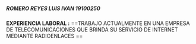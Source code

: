 ##### ROMERO REYES LUIS IVAN 19100250

**EXPERIENCIA LABORAL :**
==TRABAJO ACTUALMENTE EN UNA EMPRESA DE TELECOMUNICACIONES QUE BRINDA SU SERVICIO DE INTERNET MEDIANTE RADIOENLACES ==

